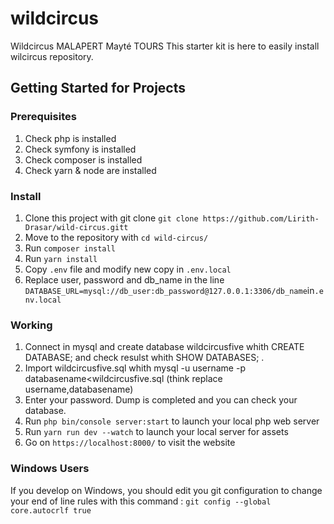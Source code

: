 # wildcircus
Wildcircus MALAPERT Mayté TOURS 
This starter kit is here to easily install wilcircus repository.
## Getting Started for Projects
### Prerequisites
1. Check php is installed
2. Check symfony is installed
3. Check composer is installed
4. Check yarn & node are installed
### Install
1. Clone this project with git clone `git clone https://github.com/Lirith-Drasar/wild-circus.gitt`
2. Move to the repository with `cd wild-circus/`
3. Run `composer install`
4. Run `yarn install`
5. Copy `.env` file and modify new copy in `.env.local`
6. Replace user, password and db_name in the line `DATABASE_URL=mysql://db_user:db_password@127.0.0.1:3306/db_name`in`.env.local`
### Working
1. Connect in mysql and create database wildcircusfive whith CREATE DATABASE; and check resulst whith SHOW DATABASES;  .
2. Import wildcircusfive.sql whith mysql -u username -p databasename<wildcircusfive.sql (think replace username,databasename)
3. Enter your password. Dump is completed and you can check your database.
5. Run `php bin/console server:start` to launch your local php web server
6. Run `yarn run dev --watch` to launch your local server for assets
7. Go on `https://localhost:8000/` to visit the website
### Windows Users
If you develop on Windows, you should edit you git configuration to change your end of line rules with this command :
`git config --global core.autocrlf true`

